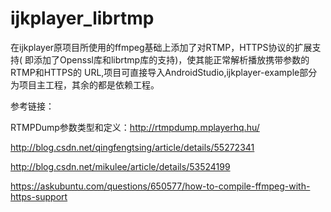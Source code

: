 # ijkplayer_librtmp
在ijkplayer原项目所使用的ffmpeg基础上添加了对RTMP，HTTPS协议的扩展支持( 即添加了Openssl库和librtmp库的支持)，使其能正常解析播放携带参数的RTMP和HTTPS的 URL,项目可直接导入AndroidStudio,ijkplayer-example部分为项目主工程，其余的都是依赖工程。

参考链接：

RTMPDump参数类型和定义：http://rtmpdump.mplayerhq.hu/

http://blog.csdn.net/qingfengtsing/article/details/55272341

http://blog.csdn.net/mikulee/article/details/53524199

https://askubuntu.com/questions/650577/how-to-compile-ffmpeg-with-https-support
